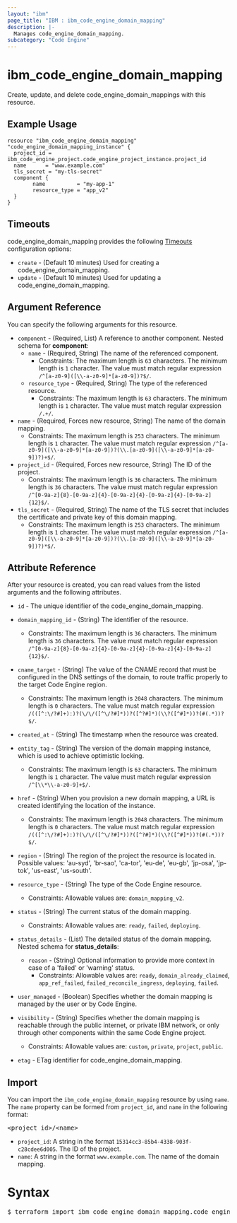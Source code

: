 ```yaml
---
layout: "ibm"
page_title: "IBM : ibm_code_engine_domain_mapping"
description: |-
  Manages code_engine_domain_mapping.
subcategory: "Code Engine"
---
```


# ibm_code_engine_domain_mapping

Create, update, and delete code_engine_domain_mappings with this resource.

## Example Usage

```hcl
resource "ibm_code_engine_domain_mapping" "code_engine_domain_mapping_instance" {
  project_id = ibm_code_engine_project.code_engine_project_instance.project_id
  name      = "www.example.com"
  tls_secret = "my-tls-secret"
  component {
		name          = "my-app-1"
		resource_type = "app_v2"
  }
}
```

## Timeouts

code_engine_domain_mapping provides the following [Timeouts](https://www.terraform.io/docs/configuration/resources.html#timeouts) configuration options:

* `create` - (Default 10 minutes) Used for creating a code_engine_domain_mapping.
* `update` - (Default 10 minutes) Used for updating a code_engine_domain_mapping.

## Argument Reference

You can specify the following arguments for this resource.

* `component` - (Required, List) A reference to another component.
Nested schema for **component**:
	* `name` - (Required, String) The name of the referenced component.
	  * Constraints: The maximum length is `63` characters. The minimum length is `1` character. The value must match regular expression `/^[a-z0-9]([\\-a-z0-9]*[a-z0-9])?$/`.
	* `resource_type` - (Required, String) The type of the referenced resource.
	  * Constraints: The maximum length is `63` characters. The minimum length is `1` character. The value must match regular expression `/.+/`.
* `name` - (Required, Forces new resource, String) The name of the domain mapping.
  * Constraints: The maximum length is `253` characters. The minimum length is `1` character. The value must match regular expression `/^[a-z0-9]([\\-a-z0-9]*[a-z0-9])?(\\.[a-z0-9]([\\-a-z0-9]*[a-z0-9])?)+$/`.
* `project_id` - (Required, Forces new resource, String) The ID of the project.
  * Constraints: The maximum length is `36` characters. The minimum length is `36` characters. The value must match regular expression `/^[0-9a-z]{8}-[0-9a-z]{4}-[0-9a-z]{4}-[0-9a-z]{4}-[0-9a-z]{12}$/`.
* `tls_secret` - (Required, String) The name of the TLS secret that includes the certificate and private key of this domain mapping.
  * Constraints: The maximum length is `253` characters. The minimum length is `1` character. The value must match regular expression `/^[a-z0-9]([\\-a-z0-9]*[a-z0-9])?(\\.[a-z0-9]([\\-a-z0-9]*[a-z0-9])?)*$/`.

## Attribute Reference

After your resource is created, you can read values from the listed arguments and the following attributes.

* `id` - The unique identifier of the code_engine_domain_mapping.
* `domain_mapping_id` - (String) The identifier of the resource.
    * Constraints: The maximum length is `36` characters. The minimum length is `36` characters. The value must match regular expression `/^[0-9a-z]{8}-[0-9a-z]{4}-[0-9a-z]{4}-[0-9a-z]{4}-[0-9a-z]{12}$/`.
* `cname_target` - (String) The value of the CNAME record that must be configured in the DNS settings of the domain, to route traffic properly to the target Code Engine region.
  * Constraints: The maximum length is `2048` characters. The minimum length is `0` characters. The value must match regular expression `/(([^:\/?#]+):)?(\/\/([^\/?#]*))?([^?#]*)(\\?([^#]*))?(#(.*))?$/`.
* `created_at` - (String) The timestamp when the resource was created.
* `entity_tag` - (String) The version of the domain mapping instance, which is used to achieve optimistic locking.
  * Constraints: The maximum length is `63` characters. The minimum length is `1` character. The value must match regular expression `/^[\\*\\-a-z0-9]+$/`.
* `href` - (String) When you provision a new domain mapping, a URL is created identifying the location of the instance.
  * Constraints: The maximum length is `2048` characters. The minimum length is `0` characters. The value must match regular expression `/(([^:\/?#]+):)?(\/\/([^\/?#]*))?([^?#]*)(\\?([^#]*))?(#(.*))?$/`.
* `region` - (String) The region of the project the resource is located in. Possible values: 'au-syd', 'br-sao', 'ca-tor', 'eu-de', 'eu-gb', 'jp-osa', 'jp-tok', 'us-east', 'us-south'.
* `resource_type` - (String) The type of the Code Engine resource.
  * Constraints: Allowable values are: `domain_mapping_v2`.
* `status` - (String) The current status of the domain mapping.
  * Constraints: Allowable values are: `ready`, `failed`, `deploying`.
* `status_details` - (List) The detailed status of the domain mapping.
Nested schema for **status_details**:
	* `reason` - (String) Optional information to provide more context in case of a 'failed' or 'warning' status.
	  * Constraints: Allowable values are: `ready`, `domain_already_claimed`, `app_ref_failed`, `failed_reconcile_ingress`, `deploying`, `failed`.
* `user_managed` - (Boolean) Specifies whether the domain mapping is managed by the user or by Code Engine.
* `visibility` - (String) Specifies whether the domain mapping is reachable through the public internet, or private IBM network, or only through other components within the same Code Engine project.
  * Constraints: Allowable values are: `custom`, `private`, `project`, `public`.

* `etag` - ETag identifier for code_engine_domain_mapping.

## Import

You can import the `ibm_code_engine_domain_mapping` resource by using `name`.
The `name` property can be formed from `project_id`, and `name` in the following format:

<pre>
&lt;project_id&gt;/&lt;name&gt;
</pre>
* `project_id`: A string in the format `15314cc3-85b4-4338-903f-c28cdee6d005`. The ID of the project.
* `name`: A string in the format `www.example.com`. The name of the domain mapping.

# Syntax
<pre>
$ terraform import ibm_code_engine_domain_mapping.code_engine_domain_mapping &lt;project_id&gt;/&lt;name&gt;
</pre>
